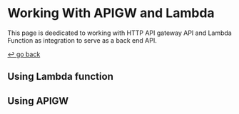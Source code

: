 # Working With APIGW and Lambda

This page is deedicated to working with HTTP API gateway API and Lambda Function as integration to serve as a back end API.

[↩️ go back](../../README.md)

## Using Lambda function

## Using APIGW
